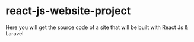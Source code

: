 # react-js-website-project
Here you will get the source code of a site that will be built with React Js &amp; Laravel
